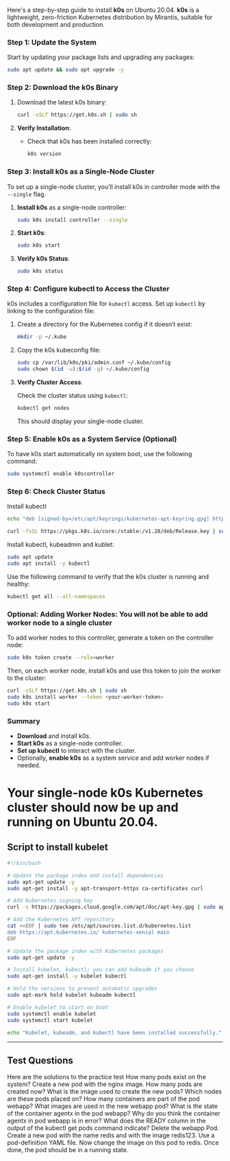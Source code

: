 Here's a step-by-step guide to install **k0s** on Ubuntu 20.04. **k0s** is a lightweight, zero-friction Kubernetes distribution by Mirantis, suitable for both development and production.

### Step 1: Update the System

Start by updating your package lists and upgrading any packages:

```bash
sudo apt update && sudo apt upgrade -y
```

### Step 2: Download the k0s Binary

1. Download the latest k0s binary:

   ```bash
   curl -sSLf https://get.k0s.sh | sudo sh
   ```

2. **Verify Installation**:
   - Check that k0s has been installed correctly:

     ```bash
     k0s version
     ```

### Step 3: Install k0s as a Single-Node Cluster

To set up a single-node cluster, you’ll install k0s in controller mode with the `--single` flag.

1. **Install k0s** as a single-node controller:

   ```bash
   sudo k0s install controller --single
   ```

2. **Start k0s**:

   ```bash
   sudo k0s start
   ```

3. **Verify k0s Status**:

   ```bash
   sudo k0s status
   ```

### Step 4: Configure kubectl to Access the Cluster

k0s includes a configuration file for `kubectl` access. Set up `kubectl` by linking to the configuration file:

1. Create a directory for the Kubernetes config if it doesn’t exist:

   ```bash
   mkdir -p ~/.kube
   ```

2. Copy the k0s kubeconfig file:

   ```bash
   sudo cp /var/lib/k0s/pki/admin.conf ~/.kube/config
   sudo chown $(id -u):$(id -g) ~/.kube/config
   ```

3. **Verify Cluster Access**:

   Check the cluster status using `kubectl`:

   ```bash
   kubectl get nodes
   ```

   This should display your single-node cluster.

### Step 5: Enable k0s as a System Service (Optional)

To have k0s start automatically on system boot, use the following command:

```bash
sudo systemctl enable k0scontroller
```

### Step 6: Check Cluster Status
Install kubectl
```bash
echo "deb [signed-by=/etc/apt/keyrings/kubernetes-apt-keyring.gpg] https://pkgs.k8s.io/core:/stable:/v1.28/deb/ /" | sudo tee /etc/apt/sources.list.d/kubernetes.list

curl -fsSL https://pkgs.k8s.io/core:/stable:/v1.28/deb/Release.key | sudo gpg --dearmor -o /etc/apt/keyrings/kubernetes-apt-keyring.gpg
```
Install kubectl, kubeadmin and kublet:
```bash
sudo apt update
sudo apt install -y kubectl
```
Use the following command to verify that the k0s cluster is running and healthy:
```bash
kubectl get all --all-namespaces
```

### Optional: Adding Worker Nodes: You will not be able to add worker node to a single cluster

To add worker nodes to this controller, generate a token on the controller node:

```bash
sudo k0s token create --role=worker
```

Then, on each worker node, install k0s and use this token to join the worker to the cluster:

```bash
curl -sSLf https://get.k0s.sh | sudo sh
sudo k0s install worker --token <your-worker-token>
sudo k0s start
```

### Summary

- **Download** and install k0s.
- **Start k0s** as a single-node controller.
- **Set up kubectl** to interact with the cluster.
- Optionally, **enable k0s** as a system service and add worker nodes if needed.

Your single-node k0s Kubernetes cluster should now be up and running on Ubuntu 20.04.
=======================================================================================
## Script to install kubelet 
```bash
#!/bin/bash

# Update the package index and install dependencies
sudo apt-get update -y
sudo apt-get install -y apt-transport-https ca-certificates curl

# Add Kubernetes signing key
curl -s https://packages.cloud.google.com/apt/doc/apt-key.gpg | sudo apt-key add -

# Add the Kubernetes APT repository
cat <<EOF | sudo tee /etc/apt/sources.list.d/kubernetes.list
deb https://apt.kubernetes.io/ kubernetes-xenial main
EOF

# Update the package index with Kubernetes packages
sudo apt-get update -y

# Install kubelet, kubectl; you can add kubeadm if you choose
sudo apt-get install -y kubelet kubectl

# Hold the versions to prevent automatic upgrades
sudo apt-mark hold kubelet kubeadm kubectl

# Enable kubelet to start on boot
sudo systemctl enable kubelet
sudo systemctl start kubelet

echo "Kubelet, kubeadm, and kubectl have been installed successfully."
```

--------------------------------------------------------------
## Test Questions
Here are the solutions to the practice test
How many pods exist on the system?
Create a new pod with the nginx image.
How many pods are created now?
What is the image used to create the new pods?
Which nodes are these pods placed on?
How many containers are part of the pod webapp?
What images are used in the new webapp pod?
What is the state of the container agentx in the pod webapp?
Why do you think the container agentx in pod webapp is in error?
What does the READY column in the output of the kubectl get pods command indicate?
Delete the webapp Pod.
Create a new pod with the name redis and with the image redis123.
Use a pod-definition YAML file.
Now change the image on this pod to redis.
Once done, the pod should be in a running state.

